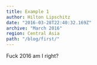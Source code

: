 ```yaml
---
title: Example 1
author: Hilton Lipschitz  
date: "2016-03-28T22:40:32.169Z"
archive: "March 2016"
region: Central Asia
path: "/blog/first/"
---
```


Fuck 2016 am I right?
